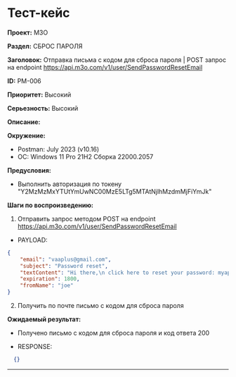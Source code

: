 # Тест-кейс

**Проект:** M3O

**Раздел:** СБРОС ПАРОЛЯ

**Заголовок:** Отправка письма с кодом для сброса пароля | POST запрос на endpoint <https://api.m3o.com/v1/user/SendPasswordResetEmail>

**ID:** PM-006

 **Приоритет:** Высокий

 **Серьезность:** Высокий

**Описание:**

**Окружение:**  

* Postman: July 2023 (v10.16)
* OC: Windows 11 Pro 21H2 Сборка 22000.2057

**Предусловия:**

* Выполнить авторизация по токену "Y2MzMzMxYTUtYmUwNC00MzE5LTg5MTAtNjlhMzdmMjFiYmJk"

**Шаги по воспроизведению:**

1. Отправить запрос методом POST на endpoint <https://api.m3o.com/v1/user/SendPasswordResetEmail>  

* PAYLOAD:

```json
{
    "email": "vaaplus@gmail.com",
    "subject": "Password reset",
    "textContent": "Hi there,\n click here to reset your password: myapp.com/reset/code?=$code",
    "expiration": 1800,
    "fromName": "joe"
}
```

2. Получить по почте письмо с кодом для сброса пароля

**Ожидаемый результат:**

* Получено письмо с кодом для сброса пароля и код ответа 200

* RESPONSE:

```json
  {}
```

---
